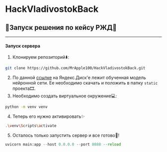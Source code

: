 # HackVladivostokBack
## 🚂Запуск решения по кейсу РЖД🚂
---
#### Запуск сервера

1. Клонируем репозиторий⬇️:  
```bash
git clone https://github.com/MrApple100/HackVladivostokBack.git
```
2. По данной [ссылке](https://disk.yandex.ru/d/Dyl0HzUJcWzqbw) на Яндекс.Диск'е лежит обученная модель нейронной сети. Ее необходимо скачать и положить в папку `static` проекта🎞️.
3. Необходимо создать виртуальное окружение💻: 
```bash
python -m venv venv
```
4.  Теперь его нужно активировать✨
```bash
.\venv\Scripts\activate
```
5. Осталось только запустить сервер и все готово🎉!
```python
uvicorn main:app --host 0.0.0.0 --port 8888 --reload
```


